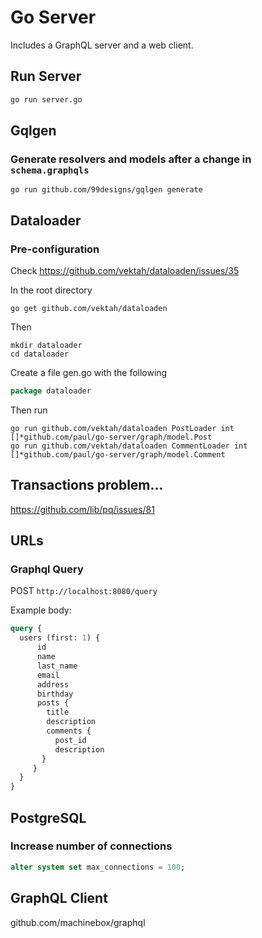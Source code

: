 # Go Server

Includes a GraphQL server and a web client.
## Run Server
```sh
go run server.go
```

## Gqlgen
### Generate resolvers and models after a change in `schema.graphqls`
```
go run github.com/99designs/gqlgen generate
```

## Dataloader

### Pre-configuration
Check https://github.com/vektah/dataloaden/issues/35

In the root directory
```
go get github.com/vektah/dataloaden
```

Then
```
mkdir dataloader
cd dataloader
```

Create a file gen.go with the following
```go
package dataloader
```

Then run
```
go run github.com/vektah/dataloaden PostLoader int []*github.com/paul/go-server/graph/model.Post
go run github.com/vektah/dataloaden CommentLoader int []*github.com/paul/go-server/graph/model.Comment
```

## Transactions problem...
https://github.com/lib/pq/issues/81

## URLs
### Graphql Query
POST `http://localhost:8080/query`

Example body:
```graphql
query {
  users (first: 1) {
      id
      name
      last_name
      email
      address
      birthday
      posts {
        title
        description
        comments {
          post_id
          description
       }
     }
  }
}
```

## PostgreSQL
### Increase number of connections
```SQL
alter system set max_connections = 100;
```

## GraphQL Client

github.com/machinebox/graphql